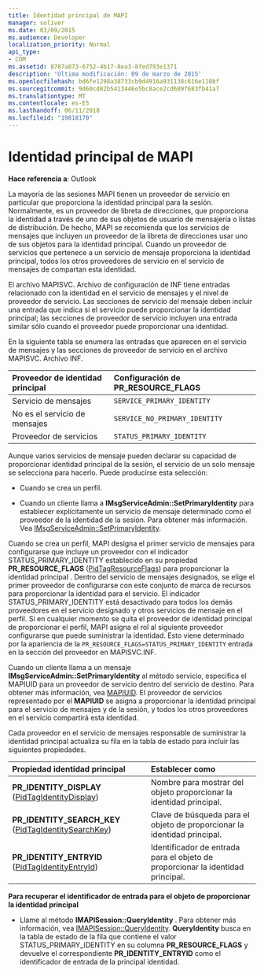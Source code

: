 ```yaml
---
title: Identidad principal de MAPI
manager: soliver
ms.date: 03/09/2015
ms.audience: Developer
localization_priority: Normal
api_type:
- COM
ms.assetid: 8787a873-6752-4b17-8ea3-8fed793e1371
description: 'Última modificación: 09 de marzo de 2015'
ms.openlocfilehash: bd6fe1298a38733cb9d4916a931138c616e110bf
ms.sourcegitcommit: 9d60cd82b5413446e5bc8ace2cd689f683fb41a7
ms.translationtype: MT
ms.contentlocale: es-ES
ms.lasthandoff: 06/11/2018
ms.locfileid: "19818170"
---
```

# <a name="mapi-primary-identity"></a>Identidad principal de MAPI

  
  
**Hace referencia a**: Outlook 
  
La mayoría de las sesiones MAPI tienen un proveedor de servicio en particular que proporciona la identidad principal para la sesión. Normalmente, es un proveedor de libreta de direcciones, que proporciona la identidad a través de uno de sus objetos de usuario de mensajería o listas de distribución. De hecho, MAPI se recomienda que los servicios de mensajes que incluyen un proveedor de la libreta de direcciones usar uno de sus objetos para la identidad principal. Cuando un proveedor de servicios que pertenece a un servicio de mensaje proporciona la identidad principal, todos los otros proveedores de servicio en el servicio de mensajes de compartan esta identidad.
  
El archivo MAPISVC. Archivo de configuración de INF tiene entradas relacionado con la identidad en el servicio de mensajes y el nivel de proveedor de servicio. Las secciones de servicio del mensaje deben incluir una entrada que indica si el servicio puede proporcionar la identidad principal; las secciones de proveedor de servicio incluyen una entrada similar sólo cuando el proveedor puede proporcionar una identidad.
  
En la siguiente tabla se enumera las entradas que aparecen en el servicio de mensajes y las secciones de proveedor de servicio en el archivo MAPISVC. Archivo INF.
  
|**Proveedor de identidad principal**|**Configuración de PR_RESOURCE_FLAGS**|
|:-----|:-----|
|Servicio de mensajes  <br/> | `SERVICE_PRIMARY_IDENTITY` <br/> |
|No es el servicio de mensajes  <br/> | `SERVICE_NO_PRIMARY_IDENTITY` <br/> |
|Proveedor de servicios  <br/> | `STATUS_PRIMARY_IDENTITY` <br/> |
   
Aunque varios servicios de mensaje pueden declarar su capacidad de proporcionar identidad principal de la sesión, el servicio de un solo mensaje se selecciona para hacerlo. Puede producirse esta selección:
  
- Cuando se crea un perfil.
    
- Cuando un cliente llama a **IMsgServiceAdmin::SetPrimaryIdentity** para establecer explícitamente un servicio de mensaje determinado como el proveedor de la identidad de la sesión. Para obtener más información. Vea [IMsgServiceAdmin::SetPrimaryIdentity](imsgserviceadmin-setprimaryidentity.md).
    
Cuando se crea un perfil, MAPI designa el primer servicio de mensajes para configurarse que incluye un proveedor con el indicador STATUS_PRIMARY_IDENTITY establecido en su propiedad **PR_RESOURCE_FLAGS** ([PidTagResourceFlags](pidtagresourceflags-canonical-property.md)) para proporcionar la identidad principal . Dentro del servicio de mensajes designados, se elige el primer proveedor de configurarse con este conjunto de marca de recursos para proporcionar la identidad para el servicio. El indicador STATUS_PRIMARY_IDENTITY está desactivado para todos los demás proveedores en el servicio designado y otros servicios de mensaje en el perfil. Si en cualquier momento se quita el proveedor de identidad principal de proporcionar el perfil, MAPI asigna el rol al siguiente proveedor configurarse que puede suministrar la identidad. Esto viene determinado por la apariencia de la `PR_RESOURCE_FLAGS=STATUS_PRIMARY_IDENTITY` entrada en la sección del proveedor en MAPISVC.INF. 
  
Cuando un cliente llama a un mensaje **IMsgServiceAdmin::SetPrimaryIdentity** al método servicio, especifica el MAPIUID para un proveedor de servicio dentro del servicio de destino. Para obtener más información, vea [MAPIUID](mapiuid.md). El proveedor de servicios representado por el **MAPIUID** se asigna a proporcionar la identidad principal para el servicio de mensajes y de la sesión, y todos los otros proveedores en el servicio compartirá esta identidad. 
  
Cada proveedor en el servicio de mensajes responsable de suministrar la identidad principal actualiza su fila en la tabla de estado para incluir las siguientes propiedades.
  
|**Propiedad identidad principal**|**Establecer como**|
|:-----|:-----|
|**PR_IDENTITY_DISPLAY** ([PidTagIdentityDisplay](pidtagidentitydisplay-canonical-property.md))  <br/> |Nombre para mostrar del objeto proporcionar la identidad principal.  <br/> |
|**PR_IDENTITY_SEARCH_KEY** ([PidTagIdentitySearchKey](pidtagidentitysearchkey-canonical-property.md))  <br/> |Clave de búsqueda para el objeto de proporcionar la identidad principal.  <br/> |
|**PR_IDENTITY_ENTRYID** ([PidTagIdentityEntryId](pidtagidentityentryid-canonical-property.md))  <br/> |Identificador de entrada para el objeto de proporcionar la identidad principal.  <br/> |
   
 **Para recuperar el identificador de entrada para el objeto de proporcionar la identidad principal**
  
- Llame al método **IMAPISession::QueryIdentity** . Para obtener más información, vea [IMAPISession::QueryIdentity](imapisession-queryidentity.md). **QueryIdentity** busca en la tabla de estado de la fila que contiene el valor STATUS_PRIMARY_IDENTITY en su columna **PR_RESOURCE_FLAGS** y devuelve el correspondiente **PR_IDENTITY_ENTRYID** como el identificador de entrada de la principal identidad. 
    

